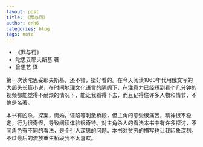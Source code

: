 ```yaml
---
layout: post
title: 《罪与罚》
author: enh6
categories: blog
tags: note
---
```


- 《罪与罚》
- 陀思妥耶夫斯基 著
- 曾思艺 译

第一次读陀思妥耶夫斯基，还不错，挺好看的。在今天阅读1860年代用俄文写的大部头长篇小说，在时间地理文化语言的隔阂下，在注意力已经短到看个几分钟的视频都能觉得不耐烦的情况下，能让我看得下去，而且记得住许多人物和情节，不愧是名著。

本书有凶杀，探案，悔婚，诬陷等刺激桥段，但主角的感受很痛苦，精神很不稳定，行为很奇怪，导致阅读体验很奇特。对主角杀人的看法本书中有许多探讨，不同角色有不同的看法，是个引人深思的问题。本书对贫穷的描写也让我印象深刻。不过最后的流放重生桥段我不太喜欢。
